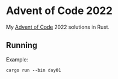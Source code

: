 # Advent of Code 2022

My [Advent of Code](https://adventofcode.com/) 2022 solutions in Rust.

## Running
Example:
```
cargo run --bin day01
```
